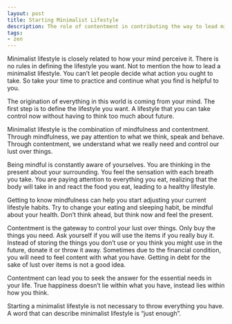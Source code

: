 ```yaml
---
layout: post
title: Starting Minimalist Lifestyle
description: The role of contentment in contributing the way to lead minimalist lifestyle.
tags:
- zen
---
```

Minimalist lifestyle is closely related to how your mind perceive it. There is no rules in defining the lifestyle you want. Not to mention the how to lead a minimalist lifestyle. You can’t let people decide what action you ought to take. So take your time to practice and continue what you find is helpful to you.

<!--more-->

The origination of everything in this world is coming from your mind. The first step is to define the lifestyle you want. A lifestyle that you can take control now without having to think too much about future.

Minimalist lifestyle is the combination of mindfulness and contentment. Through mindfulness, we pay attention to what we think, speak and behave. Through contentment, we understand what we really need and control our lust over things.

Being mindful is constantly aware of yourselves. You are thinking in the present about your surrounding. You feel the sensation with each breath you take. You are paying attention to everything you eat, realizing that the body will take in and react the food you eat, leading to a healthy lifestyle.

Getting to know mindfulness can help you start adjusting your current lifestyle habits. Try to change your eating and sleeping habit, be mindful about your health. Don’t think ahead, but think now and feel the present.

Contentment is the gateway to control your lust over things. Only buy the things you need. Ask yourself if you will use the items if you really buy it. Instead of storing the things you don’t use or you think you might use in the future, donate it or throw it away. Sometimes due to the financial condition, you will need to feel content with what you have. Getting in debt for the sake of lust over items is not a good idea.

Contentment can lead you to seek the answer for the essential needs in your life. True happiness doesn’t lie within what you have, instead lies within how you think.

Starting a minimalist lifestyle is not necessary to throw everything you have. A word that can describe minimalist lifestyle is “just enough”.
